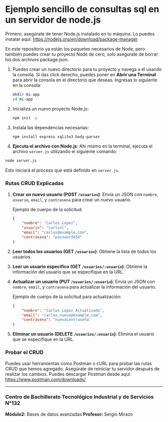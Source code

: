 # Ejemplo sencillo de consultas sql en un servidor de node.js

Primero, asegúrate de tener Node.js instalado en tu máquina. Lo puedes instalar aquí: <a href="https://nodejs.org/en/download/package-manager">https://nodejs.org/en/download/package-manager</a>

En este repositorio ya están los paquetes necesarios de Node, pero también puedes crear tu proyecto Node de cero, solo asegurate de borrar los dos archivos package.json. 

1. Puedes crear un nuevo directorio para tu proyecto y navega a él usando la consola. Si das click derecho, puedes poner en **Abrir una Terminal** para abrir la consola en el directorio que deseas. Ingresas lo siguiente en la consola:

   ```bash
   mkdir mi-app
   cd mi-app
   ```

2. Inicializa un nuevo proyecto Node.js:

   ```bash
   npm init -y
   ```

3. Instala las dependencias necesarias:

   ```bash
   npm install express sqlite3 body-parser
   ```

4.  **Ejecuta el archivo con Node.js**: Ahi mismo en la terminal, ejecuta el archivo `server.js` utilizando el siguiente comando:

   ```bash
   node server.js
   ```

   Esto iniciará el proceso que está definido en `server.js`.
### Rutas CRUD Explicadas

1. **Crear un nuevo usuario (POST `/usuarios`)**: Envía un JSON con `nombre`, `usuario`, `email`, y `contrasena` para crear un nuevo usuario.
   
   Ejemplo de cuerpo de la solicitud:
   ```json
   {
       "nombre": "Carlos López",
       "usuario": "carlosl",
       "email": "carlos@example.com",
       "contrasena": "password456"
   }
   ```

2. **Leer todos los usuarios (GET `/usuarios`)**: Obtiene la lista de todos los usuarios.

3. **Leer un usuario específico (GET `/usuarios/:usuario`)**: Obtiene la información del usuario que se especifique en la URL.

4. **Actualizar un usuario (PUT `/usuarios/:usuario`)**: Envía un JSON con `nombre`, `email`, y `contrasena` para actualizar la información del usuario.

   Ejemplo de cuerpo de la solicitud para actualización:
   ```json
   {
       "nombre": "Carlos López Actualizado",
       "email": "carlos_nuevo@example.com",
       "contrasena": "nuevacontraseña"
   }
   ```

5. **Eliminar un usuario (DELETE `/usuarios/:usuario`)**: Elimina el usuario que se especifique en la URL.

### Probar el CRUD

Puedes usar herramientas como Postman o cURL para probar las rutas CRUD que hemos agregado. Asegúrate de reiniciar tu servidor después de realizar los cambios. Puedes descargar Postman desde aquí: 
<a href="https://www.postman.com/downloads/">https://www.postman.com/downloads/</a>

<hr>

### Centro de Bachillerato Tecnológico Industrial y de Servicios N°132
**Módulo2:** Bases de datos avanzadas
**Profesor:** Sergio Mirazo

